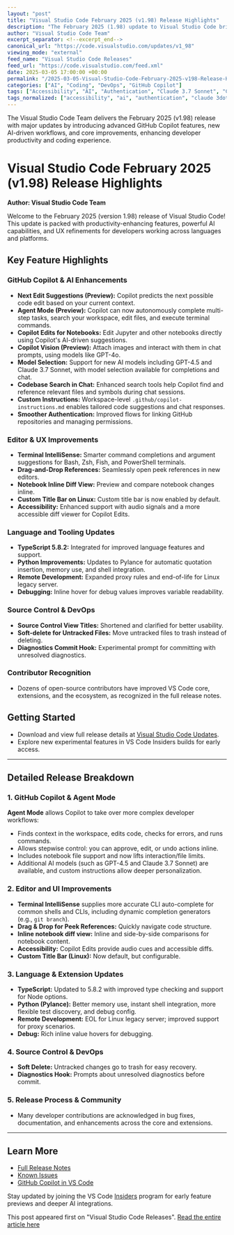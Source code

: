 ```yaml
---
layout: "post"
title: "Visual Studio Code February 2025 (v1.98) Release Highlights"
description: "The February 2025 (1.98) update to Visual Studio Code brings significant improvements focused on developer productivity and AI-powered workflows. Major advancements include enhanced GitHub Copilot features, expanded agent mode, notebook editing, terminal IntelliSense, TypeScript 5.8 integration, and a smoother authentication experience. The release also delivers UI refinements, accessibility improvements, and a wide range of bug fixes and enhancements for core VS Code workflows. This update enables deeper, more intelligent code assistance and streamlines daily development tasks."
author: "Visual Studio Code Team"
excerpt_separator: <!--excerpt_end-->
canonical_url: "https://code.visualstudio.com/updates/v1_98"
viewing_mode: "external"
feed_name: "Visual Studio Code Releases"
feed_url: "https://code.visualstudio.com/feed.xml"
date: 2025-03-05 17:00:00 +00:00
permalink: "/2025-03-05-Visual-Studio-Code-February-2025-v198-Release-Highlights.html"
categories: ["AI", "Coding", "DevOps", "GitHub Copilot"]
tags: ["Accessibility", "AI", "Authentication", "Claude 3.7 Sonnet", "Coding", "Copilot Agent Mode", "Copilot Chat", "Copilot Edits", "DevOps", "GitHub Copilot", "GPT 4.5", "News", "Notebook Editing", "Python", "Release Notes", "Remote Development", "Terminal IntelliSense", "TypeScript 5.8", "V1.98", "VS Code"]
tags_normalized: ["accessibility", "ai", "authentication", "claude 3dot7 sonnet", "coding", "copilot agent mode", "copilot chat", "copilot edits", "devops", "github copilot", "gpt 4dot5", "news", "notebook editing", "python", "release notes", "remote development", "terminal intellisense", "typescript 5dot8", "v1dot98", "vs code"]
---
```


The Visual Studio Code Team delivers the February 2025 (v1.98) release with major updates by introducing advanced GitHub Copilot features, new AI-driven workflows, and core improvements, enhancing developer productivity and coding experience.<!--excerpt_end-->

# Visual Studio Code February 2025 (v1.98) Release Highlights

**Author: Visual Studio Code Team**

Welcome to the February 2025 (version 1.98) release of Visual Studio Code! This update is packed with productivity-enhancing features, powerful AI capabilities, and UX refinements for developers working across languages and platforms.

## Key Feature Highlights

### GitHub Copilot & AI Enhancements

- **Next Edit Suggestions (Preview):** Copilot predicts the next possible code edit based on your current context.
- **Agent Mode (Preview):** Copilot can now autonomously complete multi-step tasks, search your workspace, edit files, and execute terminal commands.
- **Copilot Edits for Notebooks:** Edit Jupyter and other notebooks directly using Copilot's AI-driven suggestions.
- **Copilot Vision (Preview):** Attach images and interact with them in chat prompts, using models like GPT-4o.
- **Model Selection:** Support for new AI models including GPT-4.5 and Claude 3.7 Sonnet, with model selection available for completions and chat.
- **Codebase Search in Chat:** Enhanced search tools help Copilot find and reference relevant files and symbols during chat sessions.
- **Custom Instructions:** Workspace-level `.github/copilot-instructions.md` enables tailored code suggestions and chat responses.
- **Smoother Authentication:** Improved flows for linking GitHub repositories and managing permissions.

### Editor & UX Improvements

- **Terminal IntelliSense:** Smarter command completions and argument suggestions for Bash, Zsh, Fish, and PowerShell terminals.
- **Drag-and-Drop References:** Seamlessly open peek references in new editors.
- **Notebook Inline Diff View:** Preview and compare notebook changes inline.
- **Custom Title Bar on Linux:** Custom title bar is now enabled by default.
- **Accessibility:** Enhanced support with audio signals and a more accessible diff viewer for Copilot Edits.

### Language and Tooling Updates

- **TypeScript 5.8.2:** Integrated for improved language features and support.
- **Python Improvements:** Updates to Pylance for automatic quotation insertion, memory use, and shell integration.
- **Remote Development:** Expanded proxy rules and end-of-life for Linux legacy server.
- **Debugging:** Inline hover for debug values improves variable readability.

### Source Control & DevOps

- **Source Control View Titles:** Shortened and clarified for better usability.
- **Soft-delete for Untracked Files:** Move untracked files to trash instead of deleting.
- **Diagnostics Commit Hook:** Experimental prompt for committing with unresolved diagnostics.

### Contributor Recognition

- Dozens of open-source contributors have improved VS Code core, extensions, and the ecosystem, as recognized in the full release notes.

## Getting Started

- Download and view full release details at [Visual Studio Code Updates](https://code.visualstudio.com/updates/v1_98).
- Explore new experimental features in VS Code Insiders builds for early access.

---

## Detailed Release Breakdown

### 1. GitHub Copilot & Agent Mode

**Agent Mode** allows Copilot to take over more complex developer workflows:

- Finds context in the workspace, edits code, checks for errors, and runs commands.
- Allows stepwise control: you can approve, edit, or undo actions inline.
- Includes notebook file support and now lifts interaction/file limits.
- Additional AI models (such as GPT-4.5 and Claude 3.7 Sonnet) are available, and custom instructions allow deeper personalization.

### 2. Editor and UI Improvements

- **Terminal IntelliSense** supplies more accurate CLI auto-complete for common shells and CLIs, including dynamic completion generators (e.g., `git branch`).
- **Drag & Drop for Peek References:** Quickly navigate code structure.
- **Inline notebook diff view:** Inline and side-by-side comparisons for notebook content.
- **Accessibility:** Copilot Edits provide audio cues and accessible diffs.
- **Custom Title Bar (Linux):** Now default, but configurable.

### 3. Language & Extension Updates

- **TypeScript:** Updated to 5.8.2 with improved type checking and support for Node options.
- **Python (Pylance):** Better memory use, instant shell integration, more flexible test discovery, and debug config.
- **Remote Development:** EOL for Linux legacy server; improved support for proxy scenarios.
- **Debug:** Rich inline value hovers for debugging.

### 4. Source Control & DevOps

- **Soft Delete:** Untracked changes go to trash for easy recovery.
- **Diagnostics Hook:** Prompts about unresolved diagnostics before commit.

### 5. Release Process & Community

- Many developer contributions are acknowledged in bug fixes, documentation, and enhancements across the core and extensions.

---

## Learn More

- [Full Release Notes](https://code.visualstudio.com/updates/v1_98)
- [Known Issues](https://github.com/microsoft/vscode/issues)
- [GitHub Copilot in VS Code](https://code.visualstudio.com/docs/copilot/overview)

Stay updated by joining the VS Code [Insiders](https://code.visualstudio.com/insiders) program for early feature previews and deeper AI integrations.

This post appeared first on "Visual Studio Code Releases". [Read the entire article here](https://code.visualstudio.com/updates/v1_98)
